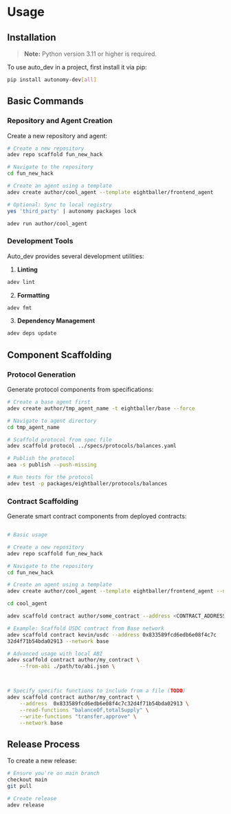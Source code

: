 # Usage

## Installation

> **Note:** Python version 3.11 or higher is required.

To use auto_dev in a project, first install it via pip:

```bash
pip install autonomy-dev[all]
```

## Basic Commands

### Repository and Agent Creation

Create a new repository and agent:

```bash
# Create a new repository
adev repo scaffold fun_new_hack

# Navigate to the repository
cd fun_new_hack

# Create an agent using a template
adev create author/cool_agent --template eightballer/frontend_agent

# Optional: Sync to local registry
yes 'third_party' | autonomy packages lock

adev run author/cool_agent
```

### Development Tools

Auto_dev provides several development utilities:

1. **Linting**
```bash
adev lint
```

2. **Formatting**
```bash
adev fmt
```

3. **Dependency Management**
```bash
adev deps update
```

## Component Scaffolding

### Protocol Generation

Generate protocol components from specifications:

```bash
# Create a base agent first
adev create author/tmp_agent_name -t eightballer/base --force

# Navigate to agent directory
cd tmp_agent_name

# Scaffold protocol from spec file
adev scaffold protocol ../specs/protocols/balances.yaml 

# Publish the protocol
aea -s publish --push-missing

# Run tests for the protocol
adev test -p packages/eightballer/protocols/balances
```

### Contract Scaffolding

Generate smart contract components from deployed contracts:

```bash

# Basic usage

# Create a new repository
adev repo scaffold fun_new_hack

# Navigate to the repository
cd fun_new_hack

# Create an agent using a template
adev create author/cool_agent --template eightballer/frontend_agent --no-clean-up

cd cool_agent

adev scaffold contract author/some_contract --address <CONTRACT_ADDRESS> --network <NETWORK_NAME>

# Example: Scaffold USDC contract from Base network
adev scaffold contract kevin/usdc --address 0x833589fcd6edb6e08f4c7c
32d4f71b54bda02913 --network base

# Advanced usage with local ABI
adev scaffold contract author/my_contract \
    --from-abi ./path/to/abi.json \



# Specify specific functions to include from a file (TODO)
adev scaffold contract author/my_contract \
    --address  0x833589fcd6edb6e08f4c7c32d4f71b54bda02913 \
    --read-functions "balanceOf,totalSupply" \
    --write-functions "transfer,approve" \
    --network base
```

## Release Process

To create a new release:

```bash
# Ensure you're on main branch
checkout main
git pull

# Create release
adev release
```
